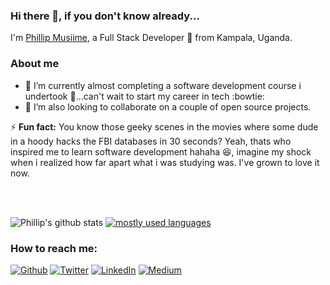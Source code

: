 ### Hi there 👋, if you don't know already...
I'm [Phillip Musiime](https://phillipug.github.io/), a Full Stack Developer 🚀 from Kampala, Uganda. 
### About me
- 🔭 I’m currently almost completing a software development course i undertook :muscle:...can't wait to start my career in tech :bowtie:
- 👯 I’m also looking to collaborate on a couple of open source projects.

⚡ **Fun fact:** You know those geeky scenes in the movies where some dude in a hoody hacks the FBI databases in 30 seconds? Yeah, thats who inspired me to learn software development hahaha :laughing:, imagine my shock when i realized how far apart what i was studying was. I've grown to love it now.


<br>
<br>



![Phillip's github stats](https://github-readme-stats.vercel.app/api?username=phillipug&count_private=true&show_icons=true&theme=dark&include_all_commits=true)
[![mostly used languages](https://github-readme-stats.vercel.app/api/top-langs/?username=phillipug&layout=compact&theme=dark)](https://github.com/anuraghazra/github-readme-stats)

<h3>How to reach me: </h3>
<p><a href="https://github.com/phillipug" target="_blank"><img alt="Github" src="https://img.shields.io/badge/GitHub-%2312100E.svg?&style=for-the-badge&logo=Github&logoColor=white" /></a> <a href="https://twitter.com/Phillip_Ug" target="_blank"><img alt="Twitter" src="https://img.shields.io/badge/twitter-%231DA1F2.svg?&style=for-the-badge&logo=twitter&logoColor=white" /></a> <a href="https://www.linkedin.com/in/phillip-musiime" target="_blank"><img alt="LinkedIn" src="https://img.shields.io/badge/linkedin-%230077B5.svg?&style=for-the-badge&logo=linkedin&logoColor=white" /></a> <a href="https://medium.com/@phillipmusiime" target="_blank"><img alt="Medium" src="https://img.shields.io/badge/medium-%2312100E.svg?&style=for-the-badge&logo=medium&logoColor=white" /></a>
</p>


<!--
**PhillipUg/PhillipUg** is a ✨ _special_ ✨ repository because its `README.md` (this file) appears on your GitHub profile.

Here are some ideas to get you started:

- 🔭 I’m currently working on ...
- 🌱 I’m currently learning ...
- 👯 I’m looking to collaborate on ...
- 🤔 I’m looking for help with ...
- 💬 Ask me about ...
- 📫 How to reach me: ...
- 😄 Pronouns: ...
- ⚡ Fun fact: ...
-->
